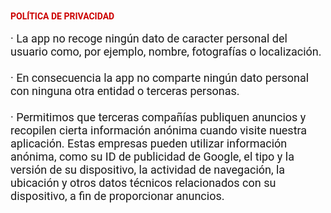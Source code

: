 <html>
<head>
<title>Politicas de privacidad</title>
</head>
<body>
<span style="font-family: &quot;roboto&quot;;"><span style="color: #cc0000;"><b>POLÍTICA DE PRIVACIDAD</b></span></span><br />
<br style="font-family: Roboto;" />
<span style="font-size: large;"><span style="font-family: &quot;roboto&quot;;">·&nbsp;La app no recoge ningún dato de caracter personal del usuario como, por ejemplo, nombre, fotografías o localización.</span><br style="font-family: Roboto;" /><br style="font-family: Roboto;" /><span style="font-family: &quot;roboto&quot;;">·&nbsp;En consecuencia la app no comparte ningún dato personal con ninguna otra entidad o terceras personas.</span><br style="font-family: Roboto;" /><br style="font-family: Roboto;" /><span style="font-family: &quot;roboto&quot;;">·&nbsp;Permitimos que terceras compañías publiquen anuncios y recopilen cierta información anónima cuando visite nuestra aplicación. Estas empresas pueden utilizar información anónima, como su ID de publicidad de Google, el tipo y la versión de su dispositivo, la actividad de navegación, la ubicación y otros datos técnicos relacionados con su dispositivo, a fin de proporcionar anuncios.</span></span>
</body>
</html>
